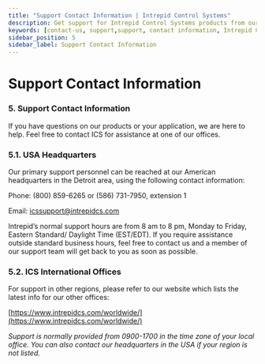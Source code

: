 ```yaml
---
title: "Support Contact Information | Intrepid Control Systems"
description: Get support for Intrepid Control Systems products from our USA headquarters or international offices. Contact us via phone or email during business hours for prompt assistance.
keywords: [contact-us, support,support, contact information, Intrepid Control Systems, ICS support, USA headquarters, international offices, phone support, email support, product assistance, global offices]
sidebar_position: 5
sidebar_label: Support Contact Information
---
```


<!-- **Intrepid Control Systems, Inc.**

1850 Research Drive\
Troy, MI 48083 USA\
(ph) 586.731.7950\
(fax) 586.731.2274\
(website) [www.intrepidcs.com](http://www.intrepidcs.com/) -->

# Support Contact Information

### 5. Support Contact Information

If you have questions on our products or your application, we are here to help. Feel free to contact ICS for assistance at one of our offices.

### 5.1. USA Headquarters

Our primary support personnel can be reached at our American headquarters in the Detroit area, using the following contact information:

Phone: (800) 859-6265 or (586) 731-7950, extension 1

Email: [icssupport@intrepidcs.com](mailto:icssupport%40intrepidcs.com)

Intrepid’s normal support hours are from 8 am to 8 pm, Monday to Friday, Eastern Standard/ Daylight Time (EST/EDT). If you require assistance outside standard business hours, feel free to contact us and a member of our support team will get back to you as soon as possible.

### 5.2. ICS International Offices

For support in other regions, please refer to our website which lists the latest info for our other offices:

[https://www.intrepidcs.com/worldwide/](https://www.intrepidcs.com/worldwide/)

_Support is normally provided from 0900-1700 in the time zone of your local office. You can also contact our headquarters in the USA if your region is not listed._